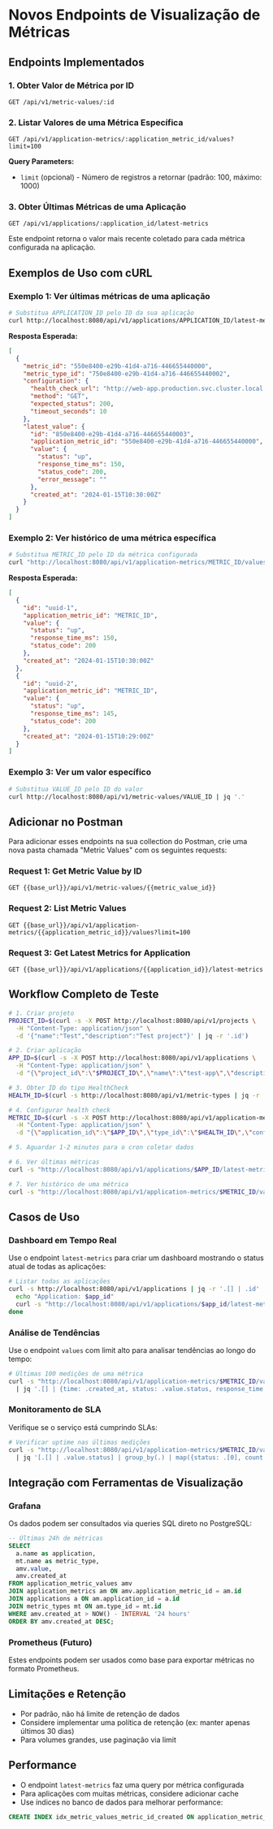 # Novos Endpoints de Visualização de Métricas

## Endpoints Implementados

### 1. Obter Valor de Métrica por ID
```
GET /api/v1/metric-values/:id
```

### 2. Listar Valores de uma Métrica Específica
```
GET /api/v1/application-metrics/:application_metric_id/values?limit=100
```

**Query Parameters:**
- `limit` (opcional) - Número de registros a retornar (padrão: 100, máximo: 1000)

### 3. Obter Últimas Métricas de uma Aplicação
```
GET /api/v1/applications/:application_id/latest-metrics
```

Este endpoint retorna o valor mais recente coletado para cada métrica configurada na aplicação.

## Exemplos de Uso com cURL

### Exemplo 1: Ver últimas métricas de uma aplicação
```bash
# Substitua APPLICATION_ID pelo ID da sua aplicação
curl http://localhost:8080/api/v1/applications/APPLICATION_ID/latest-metrics | jq '.'
```

**Resposta Esperada:**
```json
[
  {
    "metric_id": "550e8400-e29b-41d4-a716-446655440000",
    "metric_type_id": "750e8400-e29b-41d4-a716-446655440002",
    "configuration": {
      "health_check_url": "http://web-app.production.svc.cluster.local:8080/health",
      "method": "GET",
      "expected_status": 200,
      "timeout_seconds": 10
    },
    "latest_value": {
      "id": "850e8400-e29b-41d4-a716-446655440003",
      "application_metric_id": "550e8400-e29b-41d4-a716-446655440000",
      "value": {
        "status": "up",
        "response_time_ms": 150,
        "status_code": 200,
        "error_message": ""
      },
      "created_at": "2024-01-15T10:30:00Z"
    }
  }
]
```

### Exemplo 2: Ver histórico de uma métrica específica
```bash
# Substitua METRIC_ID pelo ID da métrica configurada
curl "http://localhost:8080/api/v1/application-metrics/METRIC_ID/values?limit=10" | jq '.'
```

**Resposta Esperada:**
```json
[
  {
    "id": "uuid-1",
    "application_metric_id": "METRIC_ID",
    "value": {
      "status": "up",
      "response_time_ms": 150,
      "status_code": 200
    },
    "created_at": "2024-01-15T10:30:00Z"
  },
  {
    "id": "uuid-2",
    "application_metric_id": "METRIC_ID",
    "value": {
      "status": "up",
      "response_time_ms": 145,
      "status_code": 200
    },
    "created_at": "2024-01-15T10:29:00Z"
  }
]
```

### Exemplo 3: Ver um valor específico
```bash
# Substitua VALUE_ID pelo ID do valor
curl http://localhost:8080/api/v1/metric-values/VALUE_ID | jq '.'
```

## Adicionar no Postman

Para adicionar esses endpoints na sua collection do Postman, crie uma nova pasta chamada "Metric Values" com os seguintes requests:

### Request 1: Get Metric Value by ID
```
GET {{base_url}}/api/v1/metric-values/{{metric_value_id}}
```

### Request 2: List Metric Values
```
GET {{base_url}}/api/v1/application-metrics/{{application_metric_id}}/values?limit=100
```

### Request 3: Get Latest Metrics for Application
```
GET {{base_url}}/api/v1/applications/{{application_id}}/latest-metrics
```

## Workflow Completo de Teste

```bash
# 1. Criar projeto
PROJECT_ID=$(curl -s -X POST http://localhost:8080/api/v1/projects \
  -H "Content-Type: application/json" \
  -d '{"name":"Test","description":"Test project"}' | jq -r '.id')

# 2. Criar aplicação
APP_ID=$(curl -s -X POST http://localhost:8080/api/v1/applications \
  -H "Content-Type: application/json" \
  -d "{\"project_id\":\"$PROJECT_ID\",\"name\":\"test-app\",\"description\":\"Test\",\"namespace\":\"default\"}" | jq -r '.id')

# 3. Obter ID do tipo HealthCheck
HEALTH_ID=$(curl -s http://localhost:8080/api/v1/metric-types | jq -r '.[] | select(.name=="HealthCheck") | .id')

# 4. Configurar health check
METRIC_ID=$(curl -s -X POST http://localhost:8080/api/v1/application-metrics \
  -H "Content-Type: application/json" \
  -d "{\"application_id\":\"$APP_ID\",\"type_id\":\"$HEALTH_ID\",\"configuration\":{\"health_check_url\":\"http://httpbin.org/status/200\",\"method\":\"GET\",\"expected_status\":200,\"timeout_seconds\":10}}" | jq -r '.id')

# 5. Aguardar 1-2 minutos para o cron coletar dados

# 6. Ver últimas métricas
curl -s "http://localhost:8080/api/v1/applications/$APP_ID/latest-metrics" | jq '.'

# 7. Ver histórico de uma métrica
curl -s "http://localhost:8080/api/v1/application-metrics/$METRIC_ID/values?limit=5" | jq '.'
```

## Casos de Uso

### Dashboard em Tempo Real
Use o endpoint `latest-metrics` para criar um dashboard mostrando o status atual de todas as aplicações:

```bash
# Listar todas as aplicações
curl -s http://localhost:8080/api/v1/applications | jq -r '.[] | .id' | while read app_id; do
  echo "Application: $app_id"
  curl -s "http://localhost:8080/api/v1/applications/$app_id/latest-metrics" | jq '.'
done
```

### Análise de Tendências
Use o endpoint `values` com limit alto para analisar tendências ao longo do tempo:

```bash
# Últimas 100 medições de uma métrica
curl -s "http://localhost:8080/api/v1/application-metrics/$METRIC_ID/values?limit=100" \
  | jq '.[] | {time: .created_at, status: .value.status, response_time: .value.response_time_ms}'
```

### Monitoramento de SLA
Verifique se o serviço está cumprindo SLAs:

```bash
# Verificar uptime nas últimas medições
curl -s "http://localhost:8080/api/v1/application-metrics/$METRIC_ID/values?limit=100" \
  | jq '[.[] | .value.status] | group_by(.) | map({status: .[0], count: length})'
```

## Integração com Ferramentas de Visualização

### Grafana
Os dados podem ser consultados via queries SQL direto no PostgreSQL:

```sql
-- Últimas 24h de métricas
SELECT 
  a.name as application,
  mt.name as metric_type,
  amv.value,
  amv.created_at
FROM application_metric_values amv
JOIN application_metrics am ON amv.application_metric_id = am.id
JOIN applications a ON am.application_id = a.id
JOIN metric_types mt ON am.type_id = mt.id
WHERE amv.created_at > NOW() - INTERVAL '24 hours'
ORDER BY amv.created_at DESC;
```

### Prometheus (Futuro)
Estes endpoints podem ser usados como base para exportar métricas no formato Prometheus.

## Limitações e Retenção

- Por padrão, não há limite de retenção de dados
- Considere implementar uma política de retenção (ex: manter apenas últimos 30 dias)
- Para volumes grandes, use paginação via limit

## Performance

- O endpoint `latest-metrics` faz uma query por métrica configurada
- Para aplicações com muitas métricas, considere adicionar cache
- Use índices no banco de dados para melhorar performance:

```sql
CREATE INDEX idx_metric_values_metric_id_created ON application_metric_values(application_metric_id, created_at DESC);
```

